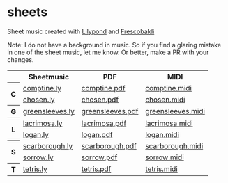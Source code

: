 # sheets

Sheet music created with [Lilypond](lilypond.org) and [Frescobaldi](https://github.com/frescobaldi/frescobaldi)

Note: I do not have a background in music. So if you find a glaring mistake in one of the sheet music, let me know. Or better, make a PR with your changes.

<table>
  <tr>
    <th></th>
    <th>Sheetmusic</th>
    <th>PDF</th>
    <th>MIDI</th>
  </tr>
  <tr>
    <th rowspan="2">C</th>
    <td><a href="ly/comptine.ly">comptine.ly</a></td>
    <td><a href="pdf/comptine.pdf">comptine.pdf</a></td>
    <td><a href="midi/comptine.midi">comptine.midi</a></td>
  </tr>
  <tr>
    <td><a href="ly/chosen.ly">chosen.ly</a></td>
    <td><a href="pdf/chosen.pdf">chosen.pdf</a></td>
    <td><a href="midi/chosen.midi">chosen.midi</a></td>
  </tr>
  <tr>
    <th>G</th>
    <td><a href="ly/greensleeves.ly">greensleeves.ly</a></td>
    <td><a href="pdf/greensleeves.pdf">greensleeves.pdf</a></td>
    <td><a href="midi/greensleeves.midi">greensleeves.midi</a></td>
  </tr>
  <tr>
    <th rowspan="2">L</th>
    <td><a href="ly/lacrimosa.ly">lacrimosa.ly</a></td>
    <td><a href="pdf/lacrimosa.pdf">lacrimosa.pdf</a></td>
    <td><a href="pdf/lacrimosa.midi">lacrimosa.midi</a></td>
  </tr>
  <tr>
    <td><a href="ly/logan.ly">logan.ly</a></td>
    <td><a href="pdf/logan.pdf">logan.pdf</a></td>
    <td><a href="midi/logan.midi">logan.midi</a></td>
  </tr>
  <tr>
    <th rowspan="2">S</th>
    <td><a href="ly/scarborough.ly">scarborough.ly</a></td>
    <td><a href="pdf/scarborough.pdf">scarborough.pdf</a></td>
    <td><a href="midi/scarborough.midi">scarborough.midi</a></td>
  </tr>
  <tr>
    <td><a href="ly/sorrow.ly">sorrow.ly</a></td>
    <td><a href="pdf/sorrow.pdf">sorrow.pdf</a></td>
    <td><a href="midi/sorrow.midi">sorrow.midi</a></td>
  </tr>
  <tr>
    <th>T</th>
    <td><a href="ly/tetris.ly">tetris.ly</a></td>
    <td><a href="pdf/tetris.pdf">tetris.pdf</a></td>
    <td><a href="midi/tetris.midi">tetris.midi</a></td>
  </tr>
</table>
